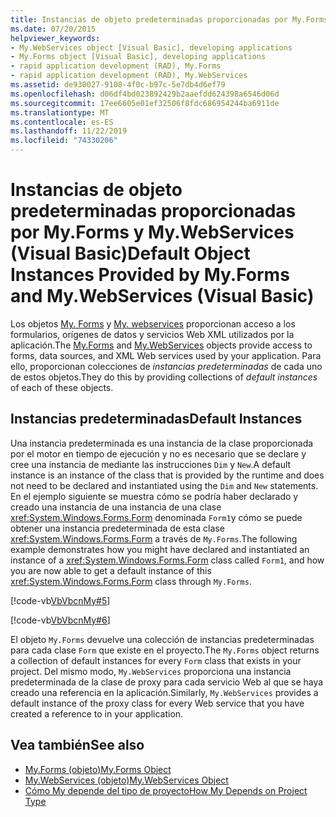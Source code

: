 ```yaml
---
title: Instancias de objeto predeterminadas proporcionadas por My.Forms y My.WebServices
ms.date: 07/20/2015
helpviewer_keywords:
- My.WebServices object [Visual Basic], developing applications
- My.Forms object [Visual Basic], developing applications
- rapid application development (RAD), My.Forms
- rapid application development (RAD), My.WebServices
ms.assetid: de930027-9108-4f0c-b97c-5e7db4d6ef79
ms.openlocfilehash: d06df4bd023892429b2aaefdd624398a6546d06d
ms.sourcegitcommit: 17ee6605e01ef32506f8fdc686954244ba6911de
ms.translationtype: MT
ms.contentlocale: es-ES
ms.lasthandoff: 11/22/2019
ms.locfileid: "74330206"
---
```

# <a name="default-object-instances-provided-by-myforms-and-mywebservices-visual-basic"></a><span data-ttu-id="04305-102">Instancias de objeto predeterminadas proporcionadas por My.Forms y My.WebServices (Visual Basic)</span><span class="sxs-lookup"><span data-stu-id="04305-102">Default Object Instances Provided by My.Forms and My.WebServices (Visual Basic)</span></span>

<span data-ttu-id="04305-103">Los objetos [My. Forms](../../../visual-basic/language-reference/objects/my-forms-object.md) y [My. webservices](../../../visual-basic/language-reference/objects/my-webservices-object.md) proporcionan acceso a los formularios, orígenes de datos y servicios Web XML utilizados por la aplicación.</span><span class="sxs-lookup"><span data-stu-id="04305-103">The [My.Forms](../../../visual-basic/language-reference/objects/my-forms-object.md) and [My.WebServices](../../../visual-basic/language-reference/objects/my-webservices-object.md) objects provide access to forms, data sources, and XML Web services used by your application.</span></span> <span data-ttu-id="04305-104">Para ello, proporcionan colecciones de *instancias predeterminadas* de cada uno de estos objetos.</span><span class="sxs-lookup"><span data-stu-id="04305-104">They do this by providing collections of *default instances* of each of these objects.</span></span>  
  
## <a name="default-instances"></a><span data-ttu-id="04305-105">Instancias predeterminadas</span><span class="sxs-lookup"><span data-stu-id="04305-105">Default Instances</span></span>  

 <span data-ttu-id="04305-106">Una instancia predeterminada es una instancia de la clase proporcionada por el motor en tiempo de ejecución y no es necesario que se declare y cree una instancia de mediante las instrucciones `Dim` y `New`.</span><span class="sxs-lookup"><span data-stu-id="04305-106">A default instance is an instance of the class that is provided by the runtime and does not need to be declared and instantiated using the `Dim` and `New` statements.</span></span> <span data-ttu-id="04305-107">En el ejemplo siguiente se muestra cómo se podría haber declarado y creado una instancia de una instancia de una clase <xref:System.Windows.Forms.Form> denominada `Form1`y cómo se puede obtener una instancia predeterminada de esta clase <xref:System.Windows.Forms.Form> a través de `My.Forms`.</span><span class="sxs-lookup"><span data-stu-id="04305-107">The following example demonstrates how you might have declared and instantiated an instance of a <xref:System.Windows.Forms.Form> class called `Form1`, and how you are now able to get a default instance of this <xref:System.Windows.Forms.Form> class through `My.Forms`.</span></span>  
  
 [!code-vb[VbVbcnMy#5](~/samples/snippets/visualbasic/VS_Snippets_VBCSharp/VbVbcnMy/VB/Class1.vb#5)]  
  
 [!code-vb[VbVbcnMy#6](~/samples/snippets/visualbasic/VS_Snippets_VBCSharp/VbVbcnMy/VB/Class1.vb#6)]  
  
 <span data-ttu-id="04305-108">El objeto `My.Forms` devuelve una colección de instancias predeterminadas para cada clase `Form` que existe en el proyecto.</span><span class="sxs-lookup"><span data-stu-id="04305-108">The `My.Forms` object returns a collection of default instances for every `Form` class that exists in your project.</span></span> <span data-ttu-id="04305-109">Del mismo modo, `My.WebServices` proporciona una instancia predeterminada de la clase de proxy para cada servicio Web al que se haya creado una referencia en la aplicación.</span><span class="sxs-lookup"><span data-stu-id="04305-109">Similarly, `My.WebServices` provides a default instance of the proxy class for every Web service that you have created a reference to in your application.</span></span>  
  
## <a name="see-also"></a><span data-ttu-id="04305-110">Vea también</span><span class="sxs-lookup"><span data-stu-id="04305-110">See also</span></span>

- [<span data-ttu-id="04305-111">My.Forms (objeto)</span><span class="sxs-lookup"><span data-stu-id="04305-111">My.Forms Object</span></span>](../../../visual-basic/language-reference/objects/my-forms-object.md)
- [<span data-ttu-id="04305-112">My.WebServices (objeto)</span><span class="sxs-lookup"><span data-stu-id="04305-112">My.WebServices Object</span></span>](../../../visual-basic/language-reference/objects/my-webservices-object.md)
- [<span data-ttu-id="04305-113">Cómo My depende del tipo de proyecto</span><span class="sxs-lookup"><span data-stu-id="04305-113">How My Depends on Project Type</span></span>](../../../visual-basic/developing-apps/development-with-my/how-my-depends-on-project-type.md)
